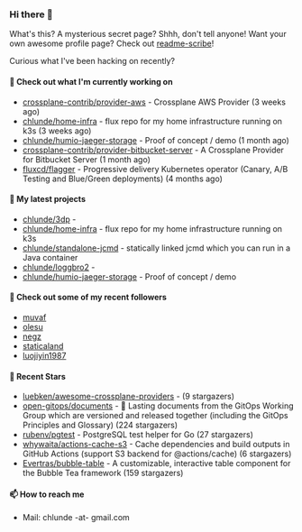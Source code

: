 ### Hi there 👋

What's this? A mysterious secret page? Shhh, don't tell anyone!
Want your own awesome profile page? Check out [readme-scribe](https://github.com/muesli/readme-scribe)!

Curious what I've been hacking on recently?

#### 👷 Check out what I'm currently working on

- [crossplane-contrib/provider-aws](https://github.com/crossplane-contrib/provider-aws) - Crossplane AWS Provider (3 weeks ago)
- [chlunde/home-infra](https://github.com/chlunde/home-infra) - flux repo for my home infrastructure running on k3s  (3 weeks ago)
- [chlunde/humio-jaeger-storage](https://github.com/chlunde/humio-jaeger-storage) - Proof of concept / demo (1 month ago)
- [crossplane-contrib/provider-bitbucket-server](https://github.com/crossplane-contrib/provider-bitbucket-server) - A Crossplane Provider for Bitbucket Server (1 month ago)
- [fluxcd/flagger](https://github.com/fluxcd/flagger) - Progressive delivery Kubernetes operator (Canary, A/B Testing and Blue/Green deployments) (4 months ago)

#### 🌱 My latest projects

- [chlunde/3dp](https://github.com/chlunde/3dp) - 
- [chlunde/home-infra](https://github.com/chlunde/home-infra) - flux repo for my home infrastructure running on k3s 
- [chlunde/standalone-jcmd](https://github.com/chlunde/standalone-jcmd) - statically linked jcmd which you can run in a Java container
- [chlunde/loggbro2](https://github.com/chlunde/loggbro2) - 
- [chlunde/humio-jaeger-storage](https://github.com/chlunde/humio-jaeger-storage) - Proof of concept / demo



#### 👯 Check out some of my recent followers

- [muvaf](https://github.com/muvaf)
- [olesu](https://github.com/olesu)
- [negz](https://github.com/negz)
- [staticaland](https://github.com/staticaland)
- [luojiyin1987](https://github.com/luojiyin1987)

#### 🌟 Recent Stars

- [luebken/awesome-crossplane-providers](https://github.com/luebken/awesome-crossplane-providers) -  (9 stargazers)
- [open-gitops/documents](https://github.com/open-gitops/documents) - 📑 Lasting documents from the GitOps Working Group which are versioned and released together (including the GitOps Principles and Glossary) (224 stargazers)
- [rubenv/pgtest](https://github.com/rubenv/pgtest) - PostgreSQL test helper for Go (27 stargazers)
- [whywaita/actions-cache-s3](https://github.com/whywaita/actions-cache-s3) - Cache dependencies and build outputs in GitHub Actions (support S3 backend for @actions/cache) (6 stargazers)
- [Evertras/bubble-table](https://github.com/Evertras/bubble-table) - A customizable, interactive table component for the Bubble Tea framework (159 stargazers)

#### 📫 How to reach me

- Mail: chlunde -at- gmail.com
